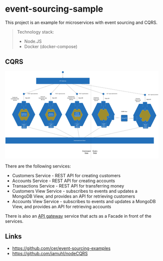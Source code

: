 # event-sourcing-sample

This project is an example for microservices with event sourcing and CQRS.

> Technology stack:
> - Node.JS
> - Docker (docker-compose)

## CQRS
![CQRS architecture](resources/cqrs-application-architecture.png)

There are the following  services:

* Customers Service - REST API for creating customers
* Accounts Service - REST API for creating accounts
* Transactions Service - REST API for transferring money
* Customers View Service  - subscribes to events and updates a MongoDB View, and provides an API for retrieving customers
* Accounts View Service - subscribes to events and updates a MongoDB View, and provides an API for retrieving accounts

There is also an [API gateway](http://microservices.io/patterns/apigateway.html) service that acts as a Facade in front of the services.

## Links
- https://github.com/cer/event-sourcing-examples
- https://github.com/jamuhl/nodeCQRS
